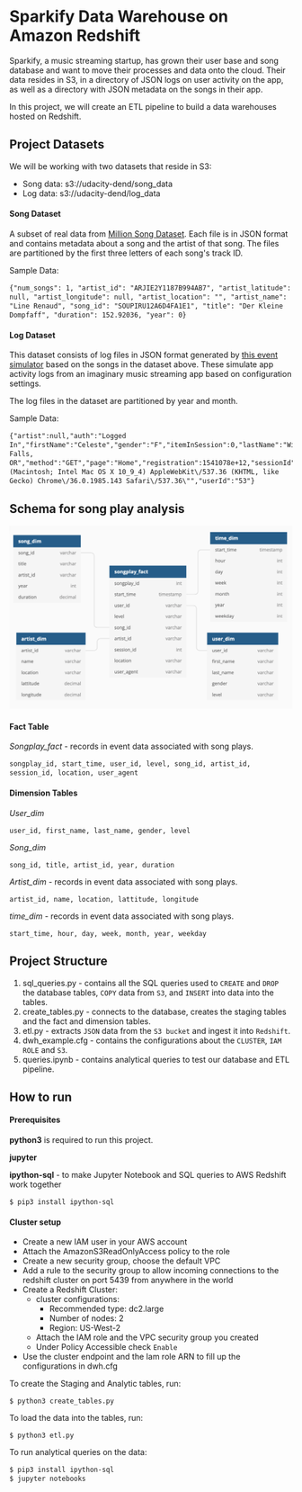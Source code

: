 # Sparkify Data Warehouse on Amazon Redshift

Sparkify, a music streaming startup, has grown their user base and song database and want to move their processes and data onto the cloud. Their data resides in S3, in a directory of JSON logs on user activity on the app, as well as a directory with JSON metadata on the songs in their app.

In this project, we will create an ETL pipeline to build a data warehouses hosted on Redshift. 

## Project Datasets

We will be working with two datasets that reside in S3:

* Song data: s3://udacity-dend/song_data
* Log data: s3://udacity-dend/log_data

#### Song Dataset

A subset of real data from [Million Song Dataset](http://millionsongdataset.com/). Each file is in JSON format and contains metadata about a song and the artist of that song. The files are partitioned by the first three letters of each song's track ID.

Sample Data:

    {"num_songs": 1, "artist_id": "ARJIE2Y1187B994AB7", "artist_latitude": null, "artist_longitude": null, "artist_location": "", "artist_name": "Line Renaud", "song_id": "SOUPIRU12A6D4FA1E1", "title": "Der Kleine Dompfaff", "duration": 152.92036, "year": 0}

#### Log Dataset

This dataset consists of log files in JSON format generated by [this event simulator](https://github.com/Interana/eventsim) based on the songs in the dataset above. These simulate app activity logs from an imaginary music streaming app based on configuration settings.

The log files in the dataset are partitioned by year and month.

Sample Data:

    {"artist":null,"auth":"Logged In","firstName":"Celeste","gender":"F","itemInSession":0,"lastName":"Williams","length":null,"level":"free","location":"Klamath Falls, OR","method":"GET","page":"Home","registration":1541078e+12,"sessionId":438,"song":null,"status":200,"ts":1541990217796,"userAgent":"\"Mozilla\/5.0 (Macintosh; Intel Mac OS X 10_9_4) AppleWebKit\/537.36 (KHTML, like Gecko) Chrome\/36.0.1985.143 Safari\/537.36\"","userId":"53"}


## Schema for song play analysis

![database_schema](/database_schema.png)

#### Fact Table

*Songplay_fact* - records in event data associated with song plays.

    songplay_id, start_time, user_id, level, song_id, artist_id, session_id, location, user_agent

#### Dimension Tables
 
*User_dim*
 
    user_id, first_name, last_name, gender, level

*Song_dim*

    song_id, title, artist_id, year, duration

*Artist_dim* - records in event data associated with song plays.

    artist_id, name, location, lattitude, longitude
 
*time_dim* - records in event data associated with song plays.

    start_time, hour, day, week, month, year, weekday


## Project Structure

1. sql_queries.py - contains all the SQL queries used to `CREATE` and `DROP` the database tables, `COPY` data from `S3`, and `INSERT` into data into the tables.
2. create_tables.py - connects to the database, creates the staging tables and the fact and dimension tables.
3. etl.py - extracts `JSON` data from the `S3 bucket` and ingest it into `Redshift`. 
4. dwh_example.cfg - contains the configurations about the `CLUSTER`, `IAM ROLE` and `S3`.
5. queries.ipynb - contains analytical queries to test our database and ETL pipeline.

## How to run


#### Prerequisites

**python3** is required to run this project.

**jupyter** 

**ipython-sql** - to make Jupyter Notebook and SQL queries to AWS Redshift work together

    $ pip3 install ipython-sql


#### Cluster setup 

* Create a new IAM user in your AWS account
* Attach the AmazonS3ReadOnlyAccess policy to the role
* Create a new security group, choose the default VPC 
* Add a rule to the security group to allow incoming connections to the redshift cluster on port 5439 from anywhere in the world
* Create a Redshift Cluster:
    * cluster configurations:
        - Recommended type: dc2.large 
        - Number of nodes: 2
        - Region: US-West-2
    * Attach the IAM role and the VPC security group you created
    * Under Policy Accessible check `Enable` 
* Use the cluster endpoint and the Iam role ARN to fill up the configurations in dwh.cfg 


To create the Staging and Analytic tables, run:

    $ python3 create_tables.py

To load the data into the tables, run:

    $ python3 etl.py
    
To run analytical queries on the data:

    $ pip3 install ipython-sql
    $ jupyter notebooks 
